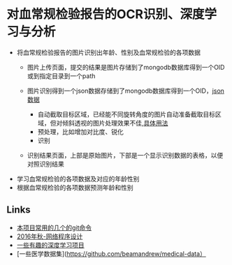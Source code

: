 # 对血常规检验报告的OCR识别、深度学习与分析

* 将血常规检验报告的图片识别出年龄、性别及血常规检验的各项数据
    * 图片上传页面，提交的结果是图片存储到了mongodb数据库得到一个OID或到指定目录到一个path
    * 图片识别得到一个json数据存储到了mongodb数据库得到一个OID，[json数据](https://coding.net/u/mengning/p/np2016/git/blob/master/BloodTestReportOCR/bloodtestdata.json)
       * 自动截取目标区域，已经能不同旋转角度的图片自动准备截取目标区域，但对倾斜透视的图片处理效果不佳,[具体用法](https://coding.net/u/mengning/p/np2016/git/blob/master/BloodTestReportOCR/README.md)
       * 预处理，比如增加对比度、锐化
       * 识别
           
    * 识别结果页面，上部是原始图片，下部是一个显示识别数据的表格，以便对照识别结果
* 学习血常规检验的各项数据及对应的年龄性别
* 根据血常规检验的各项数据预测年龄和性别

## Links

* [本项目常用的几个的git命令](https://coding.net/u/mengning/p/np2016/topic/218403)
* [2016年秋-网络程序设计](http://teamtrac.ustcsz.edu.cn/wiki/NP2016)
* [一些有趣的深度学习项目](https://coding.net/u/mengning/p/np2016/topic/209943)
* [一些医学数据集](https://github.com/beamandrew/medical-data）